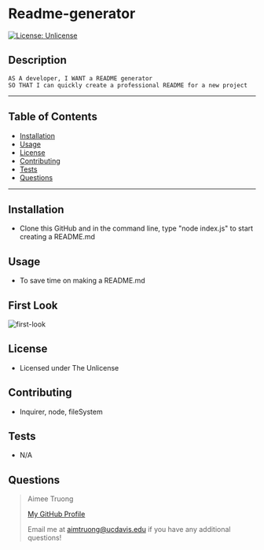 
# Readme-generator

[![License: Unlicense](https://img.shields.io/badge/license-Unlicense-blue.svg)](http://unlicense.org/)

## Description
    AS A developer, I WANT a README generator
    SO THAT I can quickly create a professional README for a new project

---

## Table of Contents
- [Installation](#installation)
- [Usage](#usage)
- [License](#license)
- [Contributing](#contributing)
- [Tests](#tests)
- [Questions](#questions)

---

## Installation
- Clone this GitHub and in the command line, type "node index.js" to start creating a README.md


## Usage
- To save time on making a README.md


## First Look
![first-look](https://user-images.githubusercontent.com/95596045/155905113-1194a243-238a-46ed-9a1e-658c929a25d9.JPG)


## License
- Licensed under The Unlicense


## Contributing
- Inquirer, node, fileSystem


## Tests
- N/A


## Questions
>Aimee Truong
>
>[My GitHub Profile](https://github.com/aimtruong)
>
>Email me at aimtruong@ucdavis.edu if you have any additional questions!

    
